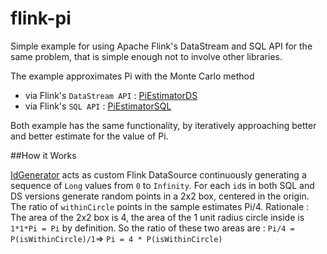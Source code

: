 # flink-pi


Simple example for using Apache Flink's DataStream 
and SQL API for the same problem, that is simple enough 
not to involve other libraries. 

The example approximates Pi with the Monte Carlo method 
* via Flink's `DataStream API` : [PiEstimatorDS](https://github.com/bekisz/flink-pi/blob/main/src/main/scala/com/github/bekisz/flink/example/pi/PiEstimatorDS.scala)
* via Flink's `SQL API` : [PiEstimatorSQL](https://github.com/bekisz/flink-pi/blob/main/src/main/scala/com/github/bekisz/flink/example/pi/PiEstimatorSQL.scala)

Both example has the same functionality, by iteratively 
approaching better and better estimate for the value of Pi. 

##How it Works 

[IdGenerator](https://github.com/bekisz/flink-pi/blob/main/src/main/scala/com/github/bekisz/flink/example/pi/IdGenerator.scala) 
acts as custom Flink DataSource continuously generating a sequence of `Long` values from `0` to `Infinity`.
For each `id`s  in both SQL and DS versions generate random points in a 2x2 box, centered in the origin.
The ratio of `withinCircle` points in the sample estimates Pi/4.
Rationale : The area of the 2x2 box is 4, the area of the 1 unit radius circle inside is `1*1*Pi = Pi`
by definition. So the ratio of these two areas are :
`Pi/4 = P(isWithinCircle)/1`=> `Pi = 4 * P(isWithinCircle)`

